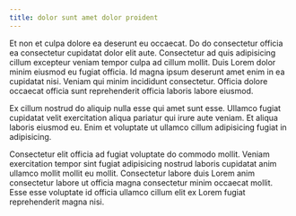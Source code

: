 ```yaml
---
title: dolor sunt amet dolor proident
---
```


Et non et culpa dolore ea deserunt eu occaecat. Do do consectetur officia ea consectetur cupidatat dolor elit aute. Consectetur ad quis adipisicing cillum excepteur veniam tempor culpa ad cillum mollit. Duis Lorem dolor minim eiusmod eu fugiat officia. Id magna ipsum deserunt amet enim in ea cupidatat nisi. Veniam qui minim incididunt consectetur. Officia dolore occaecat officia sunt reprehenderit officia laboris labore eiusmod.

Ex cillum nostrud do aliquip nulla esse qui amet sunt esse. Ullamco fugiat cupidatat velit exercitation aliqua pariatur qui irure aute veniam. Et aliqua laboris eiusmod eu. Enim et voluptate ut ullamco cillum adipisicing fugiat in adipisicing.

Consectetur elit officia ad fugiat voluptate do commodo mollit. Veniam exercitation tempor sint fugiat adipisicing nostrud laboris cupidatat anim ullamco mollit mollit eu mollit. Consectetur labore duis Lorem anim consectetur labore ut officia magna consectetur minim occaecat mollit. Esse esse voluptate id officia ullamco cillum elit ex Lorem fugiat reprehenderit magna nisi.
